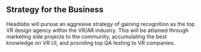 ## Strategy for the Business

Headlabs will pursue an aggresive strategy of gaining recognition as the top VR design agency within the VR/AR industry. This will be attained through marketing side projects to the community, accumulating the best knowledge on VR UI, and providing top QA testing to VR companies. 

